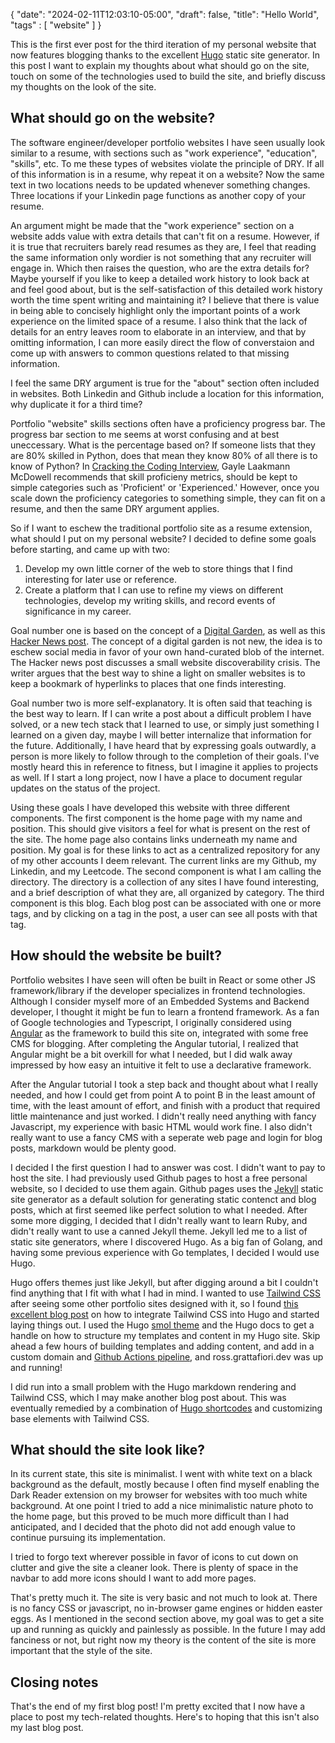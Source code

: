 {
   "date": "2024-02-11T12:03:10-05:00",
   "draft": false,
   "title": "Hello World",
   "tags" : [
      "website"
   ]
}

This is the first ever post for the third iteration of my personal website that now features blogging thanks to the excellent [Hugo](https://gohugo.io/) static site generator. In this post I want to explain my thoughts about what should go on the site, touch on some of the technologies used to build the site, and briefly discuss my thoughts on the look of the site.

## What should go on the website?

The software engineer/developer portfolio websites I have seen usually look similar to a resume, with sections such as "work experience", "education", "skills", etc. To me these types of websites violate the principle of DRY. If all of this information is in a resume, why repeat it on a website? Now the same text in two locations needs to be updated whenever something changes. Three locations if your Linkedin page functions as another copy of your resume. 

An argument might be made that the "work experience" section on a website adds value with extra details that can't fit on a resume. However, if it is true that recruiters barely read resumes as they are, I feel that reading the same information only wordier is not something that any recruiter will engage in. Which then raises the question, who are the extra details for? Maybe yourself if you like to keep a detailed work history to look back at and feel good about, but is the self-satisfaction of this detailed work history worth the time spent writing and maintaining it? I believe that there is value in being able to concisely highlight only the important points of a work experience on the limited space of a resume. I also think that the lack of details for an entry leaves room to elaborate in an interview, and that by omitting information, I can more easily direct the flow of converstaion and come up with answers to common questions related to that missing information.

I feel the same DRY argument is true for the "about" section often included in websites. Both Linkedin and Github include a location for this information, why duplicate it for a third time? 

Portfolio "website" skills sections often have a proficiency progress bar. The progress bar section to me seems at worst confusing and at best uneccessary. What is the percentage based on? If someone lists that they are 80% skilled in Python, does that mean they know 80% of all there is to know of Python? In [Cracking the Coding Interview](https://www.crackingthecodinginterview.com/), Gayle Laakmann McDowell recommends that skill proficieny metrics, should be kept to simple categories such as 'Proficient' or 'Experienced.' However, once you scale down the proficiency categories to something simple, they can fit on a resume, and then the same DRY argument applies.

So if I want to eschew the traditional portfolio site as a resume extension, what should I put on my personal website? I decided to define some goals before starting, and came up with two:

1. Develop my own little corner of the web to store things that I find interesting for later use or reference.
2. Create a platform that I can use to refine my views on different technologies, develop my writing skills, and record events of significance in my career.

Goal number one is based on the concept of a [Digital Garden](https://www.technologyreview.com/2020/09/03/1007716/digital-gardens-let-you-cultivate-your-own-little-bit-of-the-internet/), as well as this [Hacker News post](https://www.marginalia.nu/log/19-website-discoverability-crisis/). The concept of a digital garden is not new, the idea is to eschew social media in favor of your own hand-curated blob of the internet. The Hacker news post discusses a small website discoverability crisis. The writer argues that the best way to shine a light on smaller websites is to keep a bookmark of hyperlinks to places that one finds interesting.

Goal number two is more self-explanatory. It is often said that teaching is the best way to learn. If I can write a post about a difficult problem I have solved, or a new tech stack that I learned to use, or simply just something I learned on a given day, maybe I will better internalize that information for the future. Additionally, I have heard that by expressing goals outwardly, a person is more likely to follow through to the completion of their goals. I've mostly heard this in reference to fitness, but I imagine it applies to projects as well. If I start a long project, now I have a place to document regular updates on the status of the project.

Using these goals I have developed this website with three different components. The first component is the home page with my name and position. This should give visitors a feel for what is present on the rest of the site. The home page also contains links underneath my name and position. My goal is for these links to act as a centralized repository for any of my other accounts I deem relevant. The current links are my Github, my Linkedin, and my Leetcode. The second component is what I am calling the directory. The directory is a collection of any sites I have found interesting, and a brief description of what they are, all organized by category. The third component is this blog. Each blog post can be associated with one or more tags, and by clicking on a tag in the post, a user can see all posts with that tag.

## How should the website be built?

Portfolio websites I have seen will often be built in React or some other JS framework/library if the developer specializes in frontend technologies. Although I consider myself more of an Embedded Systems and Backend developer, I thought it might be fun to learn a frontend framework. As a fan of Google technologies and Typescript, I originally considered using [Angular](https://angular.io/) as the framework to build this site on, integrated with some free CMS for blogging. After completing the Angular tutorial, I realized that Angular might be a bit overkill for what I needed, but I did walk away impressed by how easy an intuitive it felt to use a declarative framework.

After the Angular tutorial I took a step back and thought about what I really needed, and how I could get from point A to point B in the least amount of time, with the least amount of effort, and finish with a product that required little maintenance and just worked. I didn't really need anything with fancy Javascript, my experience with basic HTML would work fine. I also didn't really want to use a fancy CMS with a seperate web page and login for blog posts, markdown would be plenty good.

I decided I the first question I had to answer was cost. I didn't want to pay to host the site. I had previously used Github pages to host a free personal website, so I decided to use them again. Github pages uses the [Jekyll](https://jekyllrb.com/) static site generator as a default solution for generating static contenct and blog posts, which at first seemed like perfect solution to what I needed. After some more digging, I decided that I didn't really want to learn Ruby, and didn't really want to use a canned Jekyll theme. Jekyll led me to a list of static site generators, where I discovered Hugo. As a big fan of Golang, and having some previous experience with Go templates, I decided I would use Hugo.

Hugo offers themes just like Jekyll, but after digging around a bit I couldn't find anything that I fit with what I had in mind. I wanted to use [Tailwind CSS](https://tailwindcss.com/) after seeing some other portfolio sites designed with it, so I found [this excellent blog post](https://dev.to/divrhino/how-to-add-tailwindcss-to-your-hugo-site-5290) on how to integrate Tailwind CSS into Hugo and started laying things out. I used the Hugo [smol theme](https://github.com/colorchestra/smol) and the Hugo docs to get a handle on how to structure my templates and content in my Hugo site. Skip ahead a few hours of building templates and adding content, and add in a custom domain and [Github Actions pipeline](https://gohugo.io/hosting-and-deployment/hosting-on-github/), and ross.grattafiori.dev was up and running!

I did run into a small problem with the Hugo markdown rendering and Tailwind CSS, which I may make another blog post about. This was eventually remedied by a combination of [Hugo shortcodes](https://gohugo.io/content-management/shortcodes/) and customizing base elements with Tailwind CSS.

## What should the site look like?

In its current state, this site is minimalist. I went with white text on a black background as the default, mostly because I often find myself enabling the Dark Reader extension on my browser for websites with too much white background. At one point I tried to add a nice minimalistic nature photo to the home page, but this proved to be much more difficult than I had anticipated, and I decided that the photo did not add enough value to continue pursuing its implementation.

I tried to forgo text wherever possible in favor of icons to cut down on clutter and give the site a cleaner look. There is plenty of space in the navbar to add more icons should I want to add more pages.

That's pretty much it. The site is very basic and not much to look at. There is no fancy CSS or javascript, no in-browser game engines or hidden easter eggs. As I mentioned in the second section above, my goal was to get a site up and running as quickly and painlessly as possible. In the future I may add fanciness or not, but right now my theory is the content of the site is more important that the style of the site.

## Closing notes

That's the end of my first blog post! I'm pretty excited that I now have a place to post my tech-related thoughts. Here's to hoping that this isn't also my last blog post.
